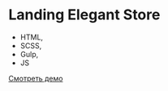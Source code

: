 # Landing Elegant Store

- HTML,
- SCSS,
- Gulp,
- JS

[Смотреть демо](https://nargizasalomova.github.io/elegant-store/)

